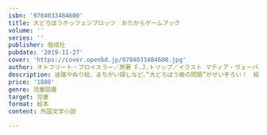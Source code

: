 ```yaml
---
isbn: '9784033484600'
title: 大どろぼうホッツェンプロッツ　おたからゲームブック
volume: ''
series: ''
publisher: 偕成社
pubdate: '2019-11-27'
cover: 'https://cover.openbd.jp/9784033484600.jpg'
author: オトフリート・プロイスラー／原著 F.J.トリップ／イラスト マティア・ヴェーバー／編集・イラスト ほか
description: 迷路やぬり絵、まちがい探しなど、”大どろぼう級の問題”がせいぞろい！　絵を楽しみながら、挑戦してみよう。
price: '1800'
genre: 児童図書
target: 児童
format: 絵本
content: 外国文学小説

---
```

